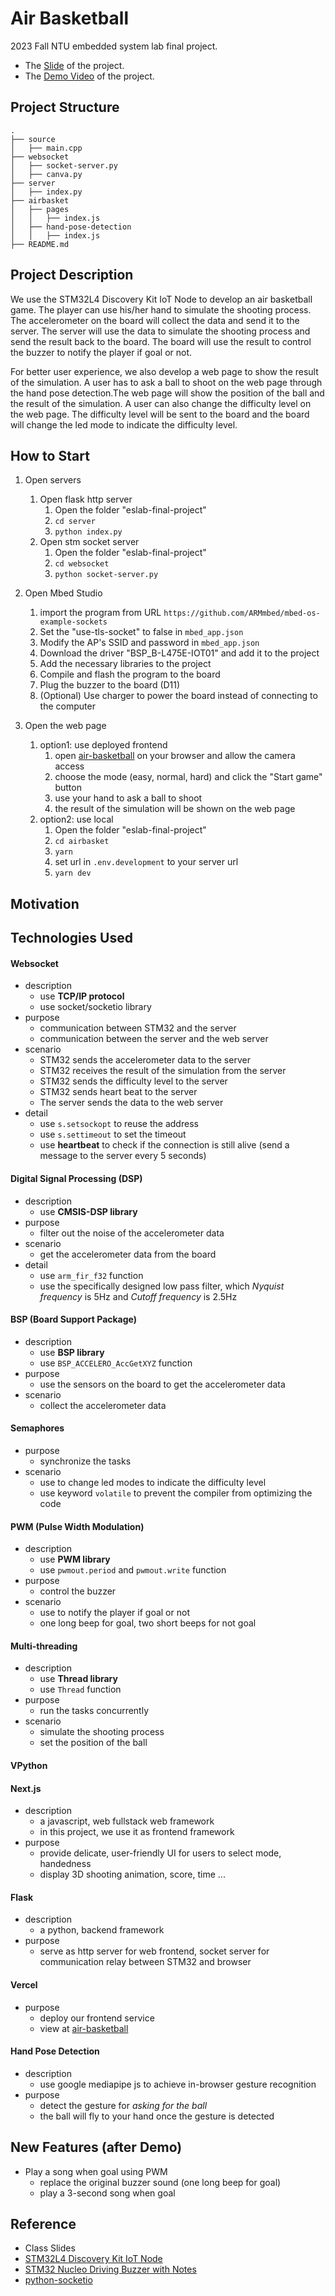 # Air Basketball

2023 Fall NTU embedded system lab final project.

- The [Slide](https://docs.google.com/presentation/d/10FJLbdmAahGNAibwFPRSRF8Uz-kPOEbkjXuO1UVXhOI/edit?usp=sharing) of the project.
- The [Demo Video](https://youtu.be/WFOLIlUiic4) of the project.

## Project Structure

```
.
├── source
│   ├── main.cpp
├── websocket
│   ├── socket-server.py
│   ├── canva.py
├── server
│   ├── index.py
├── airbasket
│   ├── pages
│   │   ├── index.js
│   ├── hand-pose-detection
│   │   ├── index.js
├── README.md

```

## Project Description

We use the STM32L4 Discovery Kit IoT Node to develop an air basketball game. The player can use his/her hand to simulate the shooting process. The accelerometer on the board will collect the data and send it to the server. The server will use the data to simulate the shooting process and send the result back to the board. The board will use the result to control the buzzer to notify the player if goal or not.

For better user experience, we also develop a web page to show the result of the simulation. A user has to ask a ball to shoot on the web page through the hand pose detection.The web page will show the position of the ball and the result of the simulation. A user can also change the difficulty level on the web page. The difficulty level will be sent to the board and the board will change the led mode to indicate the difficulty level.

## How to Start

1. Open servers

   1. Open flask http server
      1. Open the folder "eslab-final-project"
      2. `cd server`
      3. `python index.py`
   2. Open stm socket server
      1. Open the folder "eslab-final-project"
      2. `cd websocket`
      3. `python socket-server.py`

2. Open Mbed Studio

   1. import the program from URL `https://github.com/ARMmbed/mbed-os-example-sockets`
   2. Set the "use-tls-socket" to false in `mbed_app.json`
   3. Modify the AP's SSID and password in `mbed_app.json`
   4. Download the driver "BSP_B-L475E-IOT01" and add it to the project
   5. Add the necessary libraries to the project
   6. Compile and flash the program to the board
   7. Plug the buzzer to the board (D11)
   8. (Optional) Use charger to power the board instead of connecting to the computer

3. Open the web page
   1. option1: use deployed frontend
      1. open [air-basketball](https://air-basketball.vercel.app/) on your browser and allow the camera access
      2. choose the mode (easy, normal, hard) and click the "Start game" button
      3. use your hand to ask a ball to shoot
      4. the result of the simulation will be shown on the web page
   2. option2: use local
      1. Open the folder "eslab-final-project"
      2. `cd airbasket`
      3. `yarn`
      4. set url in `.env.development` to your server url
      5. `yarn dev`

## Motivation

## Technologies Used

#### Websocket

- description
  - use **TCP/IP protocol**
  - use socket/socketio library
- purpose
  - communication between STM32 and the server
  - communication between the server and the web server
- scenario
  - STM32 sends the accelerometer data to the server
  - STM32 receives the result of the simulation from the server
  - STM32 sends the difficulty level to the server
  - STM32 sends heart beat to the server
  - The server sends the data to the web server
- detail
  - use `s.setsockopt` to reuse the address
  - use `s.settimeout` to set the timeout
  - use **heartbeat** to check if the connection is still alive (send a message to the server every 5 seconds)

#### Digital Signal Processing (DSP)

- description
  - use **CMSIS-DSP library**
- purpose
  - filter out the noise of the accelerometer data
- scenario
  - get the accelerometer data from the board
- detail
  - use `arm_fir_f32` function
  - use the specifically designed low pass filter, which _Nyquist frequency_ is 5Hz and _Cutoff frequency_ is 2.5Hz

#### BSP (Board Support Package)

- description
  - use **BSP library**
  - use `BSP_ACCELERO_AccGetXYZ` function
- purpose
  - use the sensors on the board to get the accelerometer data
- scenario
  - collect the accelerometer data

#### Semaphores

- purpose
  - synchronize the tasks
- scenario
  - use to change led modes to indicate the difficulty level
  - use keyword `volatile` to prevent the compiler from optimizing the code

#### PWM (Pulse Width Modulation)

- description
  - use **PWM library**
  - use `pwmout.period` and `pwmout.write` function
- purpose
  - control the buzzer
- scenario
  - use to notify the player if goal or not
  - one long beep for goal, two short beeps for not goal

#### Multi-threading

- description
  - use **Thread library**
  - use `Thread` function
- purpose
  - run the tasks concurrently
- scenario
  - simulate the shooting process
  - set the position of the ball

#### VPython

#### Next.js

- description
  - a javascript, web fullstack web framework
  - in this project, we use it as frontend framework
- purpose
  - provide delicate, user-friendly UI for users to select mode, handedness
  - display 3D shooting animation, score, time ...

#### Flask

- description
  - a python, backend framework
- purpose
  - serve as http server for web frontend, socket server for communication relay between STM32 and browser

#### Vercel

- purpose
  - deploy our frontend service
  - view at [air-basketball](https://air-basketball.vercel.app/)

#### Hand Pose Detection

- description
  - use google mediapipe js to achieve in-browser gesture recognition
- purpose
  - detect the gesture for _asking for the ball_
  - the ball will fly to your hand once the gesture is detected

## New Features (after Demo)

- Play a song when goal using PWM
  - replace the original buzzer sound (one long beep for goal)
  - play a 3-second song when goal

## Reference

- Class Slides
- [STM32L4 Discovery Kit IoT Node](https://os.mbed.com/platforms/ST-Discovery-L475E-IOT01A/)
- [STM32 Nucleo Driving Buzzer with Notes](https://community.st.com/t5/stm32-mcus-products/stm32-nucleo-driving-buzzer-with-notes/td-p/290164)
- [python-socketio](https://python-socketio.readthedocs.io/en/stable/)
